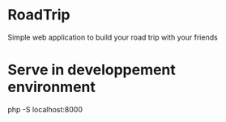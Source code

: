 # RoadTrip
Simple web application to build your road trip with your friends

# Serve in developpement environment
php -S localhost:8000

